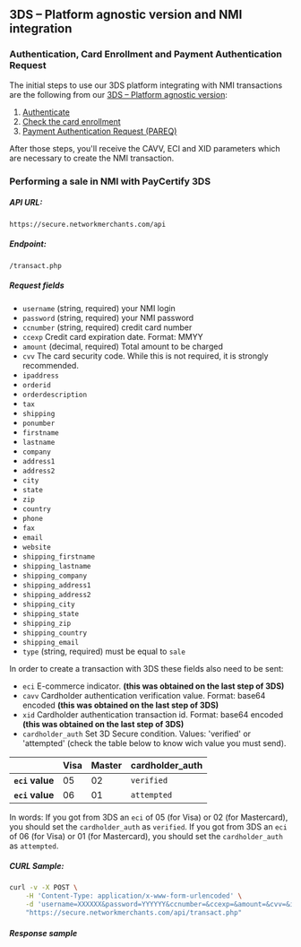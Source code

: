 ## 3DS – Platform agnostic version and NMI integration

### Authentication, Card Enrollment and Payment Authentication Request

The initial steps to use our 3DS platform integrating with NMI transactions are the following from our [3DS – Platform agnostic version](../master/curl/3DS.md):

1. [Authenticate](../master/curl/3DS.md#authentication)
2. [Check the card enrollment](../master/curl/3DS.md#check-card-enrollment)
3. [Payment Authentication Request (PAREQ)](../master/curl/3DS.md#payment-authentication-request-pareq)

After those steps, you'll receive the CAVV, ECI and XID parameters which are necessary to create the NMI transaction.

### Performing a sale in NMI with PayCertify 3DS

##### API URL:
`https://secure.networkmerchants.com/api`

##### Endpoint: 
`/transact.php`

##### Request fields

- `username` (string, required) your NMI login
- `password` (string, required) your NMI password
- `ccnumber` (string, required) credit card number
- `ccexp` Credit card expiration date. Format: MMYY
- `amount` (decimal, required) Total amount to be charged 
- `cvv` The card security code. While this is not required, it is strongly recommended.
- `ipaddress`
- `orderid`
- `orderdescription`
- `tax`
- `shipping`
- `ponumber`
- `firstname`
- `lastname`
- `company`
- `address1`
- `address2`
- `city`
- `state`
- `zip`
- `country`
- `phone`
- `fax`
- `email`
- `website`
- `shipping_firstname`
- `shipping_lastname`
- `shipping_company`
- `shipping_address1`
- `shipping_address2`
- `shipping_city`
- `shipping_state`
- `shipping_zip`
- `shipping_country`
- `shipping_email`
- `type` (string, required) must be equal to `sale`

In order to create a transaction with 3DS these fields also need to be sent:

- `eci` E-commerce indicator. **(this was obtained on the last step of 3DS)**
- `cavv` Cardholder authentication verification value. Format: base64 encoded **(this was obtained on the last step of 3DS)**
- `xid` Cardholder authentication transaction id. Format: base64 encoded **(this was obtained on the last step of 3DS)**
- `cardholder_auth` Set 3D Secure condition. Values: 'verified' or 'attempted' (check the table below to know wich value you must send).

|                 | Visa | Master | cardholder_auth   |
|-----------------|------|--------|-------------------|
| **`eci` value** | 05   | 02     | `verified`        |
| **`eci` value** | 06   | 01     | `attempted`       |

In words: If you got from 3DS an `eci` of 05 (for Visa) or 02 (for Mastercard), you should set the `cardholder_auth` as 
`verified`. If you got from 3DS an `eci` of 06 (for Visa) or 01 (for Mastercard), you should set the `cardholder_auth` as 
`attempted`. 


##### CURL Sample:

```bash
curl -v -X POST \
    -H 'Content-Type: application/x-www-form-urlencoded' \
    -d 'username=XXXXXX&password=YYYYYY&ccnumber=&ccexp=&amount=&cvv=&ipaddress=&orderid=&orderdescription=&tax=&shipping=&ponumber=&firstname=&lastname=&company=&address1=&address2=&city=&state=&zip=&country=&phone=&fax=&email=&website=&shipping_firstname=&shipping_lastname=&shipping_company=&shipping_address1=&shipping_address2=&shipping_city=&shipping_state=&shipping_zip=&shipping_country=&shipping_email=&type=sale&eci=05&cavv=&xid=&cardholder_auth=verified' \
    "https://secure.networkmerchants.com/api/transact.php"
```

##### Response sample

```

```

